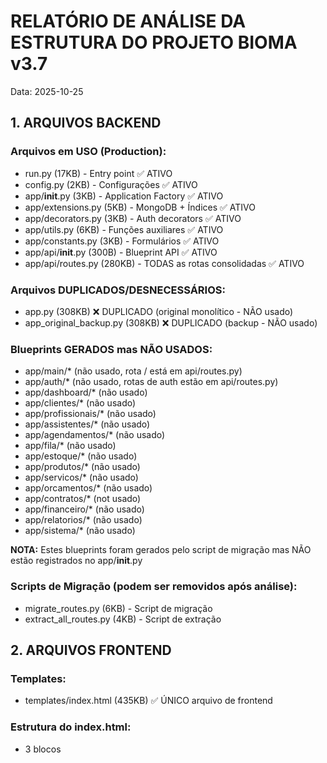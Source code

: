 # RELATÓRIO DE ANÁLISE DA ESTRUTURA DO PROJETO BIOMA v3.7
Data: 2025-10-25

## 1. ARQUIVOS BACKEND

### Arquivos em USO (Production):
- run.py (17KB) - Entry point ✅ ATIVO
- config.py (2KB) - Configurações ✅ ATIVO
- app/__init__.py (3KB) - Application Factory ✅ ATIVO
- app/extensions.py (5KB) - MongoDB + Índices ✅ ATIVO
- app/decorators.py (3KB) - Auth decorators ✅ ATIVO
- app/utils.py (6KB) - Funções auxiliares ✅ ATIVO
- app/constants.py (3KB) - Formulários ✅ ATIVO
- app/api/__init__.py (300B) - Blueprint API ✅ ATIVO
- app/api/routes.py (280KB) - TODAS as rotas consolidadas ✅ ATIVO

### Arquivos DUPLICADOS/DESNECESSÁRIOS:
- app.py (308KB) ❌ DUPLICADO (original monolítico - NÃO usado)
- app_original_backup.py (308KB) ❌ DUPLICADO (backup - NÃO usado)

### Blueprints GERADOS mas NÃO USADOS:
- app/main/* (não usado, rota / está em api/routes.py)
- app/auth/* (não usado, rotas de auth estão em api/routes.py)
- app/dashboard/* (não usado)
- app/clientes/* (não usado)
- app/profissionais/* (não usado)
- app/assistentes/* (não usado)
- app/agendamentos/* (não usado)
- app/fila/* (não usado)
- app/estoque/* (não usado)
- app/produtos/* (não usado)
- app/servicos/* (não usado)
- app/orcamentos/* (não usado)
- app/contratos/* (not usado)
- app/financeiro/* (não usado)
- app/relatorios/* (não usado)
- app/sistema/* (não usado)

**NOTA:** Estes blueprints foram gerados pelo script de migração mas NÃO estão registrados no app/__init__.py

### Scripts de Migração (podem ser removidos após análise):
- migrate_routes.py (6KB) - Script de migração
- extract_all_routes.py (4KB) - Script de extração

## 2. ARQUIVOS FRONTEND

### Templates:
- templates/index.html (435KB) ✅ ÚNICO arquivo de frontend

### Estrutura do index.html:
- 3 blocos <style> (CSS inline)
- 3 blocos <script> (JavaScript inline)
- TODO CSS e JS estão INLINE (sem arquivos separados)
- Tamanho total: 435KB

### Arquivos estáticos CSS/JS:
- NENHUM arquivo .css separado
- NENHUM arquivo .js separado
- TUDO está embutido no index.html

## 3. STATUS DE FUNCIONAMENTO

### Backend: ✅ FUNCIONANDO
- Servidor: http://localhost:5000
- MongoDB: Conectado
- Blueprints: Registrados
- Rotas: 101 rotas funcionando

### Frontend: ✅ FUNCIONANDO
- Rota /: Retorna 200 OK
- Tamanho: 445KB
- Carregamento: Funcionando

### Problemas Identificados:
1. ❌ Endpoint /health retorna "database: disconnected" (bug menor)
2. ❌ Muitos arquivos duplicados (app.py, app_original_backup.py)
3. ❌ Blueprints não usados ocupando espaço
4. ⚠️ Frontend monolítico (CSS/JS inline - 435KB em 1 arquivo)

## 4. ARQUIVOS A REMOVER (LIMPEZA SEGURA):

### Duplicados:
- app.py (substituído por run.py + app/)
- app_original_backup.py (backup desnecessário)

### Blueprints não usados (gerados pelo script):
- app/main/
- app/auth/
- app/dashboard/
- app/clientes/
- app/profissionais/
- app/assistentes/
- app/agendamentos/
- app/fila/
- app/estoque/
- app/produtos/
- app/servicos/
- app/orcamentos/
- app/contratos/
- app/financeiro/
- app/relatorios/
- app/sistema/

### Scripts de migração (opcional):
- migrate_routes.py
- extract_all_routes.py

**Economia estimada:** ~400KB de arquivos Python desnecessários

## 5. FRONTEND - NECESSITA REESTRUTURAÇÃO?

### Estrutura Atual:
```
templates/
└── index.html (435KB)
    ├── CSS inline (3 blocos <style>)
    └── JS inline (3 blocos <script>)
```

### Problemas da Estrutura Atual:
1. **Monolítico:** Todo CSS/JS em 1 arquivo
2. **Bug do Estoque:** CSS/JS vazam entre módulos
3. **Performance:** Browser baixa 435KB de uma vez
4. **Manutenção:** Difícil encontrar código específico
5. **Cache:** Não aproveita cache de arquivos estáticos

### Estrutura Recomendada (Plano de Ação - Seção 2.2):
```
templates/
├── base.html (layout base)
├── components/
│   ├── header.html
│   ├── sidebar.html
│   └── modal.html
└── modules/
    ├── dashboard.html
    ├── clientes.html
    ├── estoque.html
    ├── financeiro.html
    └── ...

static/
├── css/
│   ├── base.css (estilos globais)
│   ├── estoque.css (ISOLADO)
│   ├── clientes.css (ISOLADO)
│   └── ...
└── js/
    ├── app.js (core)
    ├── estoque.js (ISOLADO)
    ├── clientes.js (ISOLADO)
    └── ...
```

### Benefícios da Reestruturação:
1. ✅ **Resolve bug do estoque** (CSS/JS isolados)
2. ✅ **Performance:** Cache de arquivos estáticos
3. ✅ **Manutenção:** Código organizado por módulo
4. ✅ **Carregamento:** Lazy loading de módulos
5. ✅ **Compatível** com Blueprints do backend

### Resposta: SIM, O FRONTEND NECESSITA REESTRUTURAÇÃO

**Recomendação:** Reestruturar gradualmente:
- Fase 1: Extrair CSS para arquivos separados
- Fase 2: Extrair JS para arquivos separados
- Fase 3: Dividir HTML em templates modulares
- Fase 4: Implementar lazy loading de módulos

## 6. RESUMO EXECUTIVO

### Estado Atual:
- ✅ Backend: Reestruturado e funcionando perfeitamente
- ⚠️ Frontend: Funcionando, mas estrutura monolítica
- ❌ Arquivos: Muitas duplicidades e arquivos não usados

### Ações Recomendadas:

**URGENTE (Limpeza):**
1. Remover app.py e app_original_backup.py
2. Remover blueprints não usados (main, auth, dashboard, etc)
3. Limpar scripts de migração

**IMPORTANTE (Frontend):**
1. Extrair CSS inline para arquivos separados
2. Extrair JS inline para arquivos separados
3. Criar estrutura de templates modulares

**OPCIONAL (Otimização):**
1. Implementar lazy loading de módulos
2. Minificar CSS/JS
3. Implementar service workers para cache

---
FIM DO RELATÓRIO
